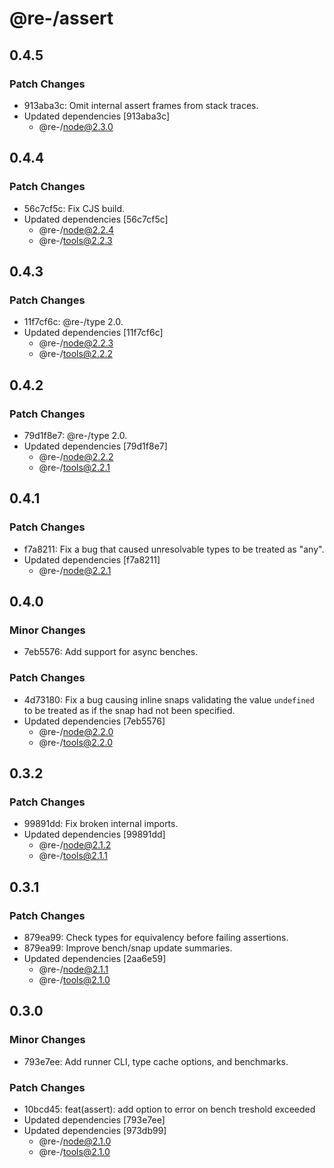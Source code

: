 # @re-/assert

## 0.4.5

### Patch Changes

-   913aba3c: Omit internal assert frames from stack traces.
-   Updated dependencies [913aba3c]
    -   @re-/node@2.3.0

## 0.4.4

### Patch Changes

-   56c7cf5c: Fix CJS build.
-   Updated dependencies [56c7cf5c]
    -   @re-/node@2.2.4
    -   @re-/tools@2.2.3

## 0.4.3

### Patch Changes

-   11f7cf6c: @re-/type 2.0.
-   Updated dependencies [11f7cf6c]
    -   @re-/node@2.2.3
    -   @re-/tools@2.2.2

## 0.4.2

### Patch Changes

-   79d1f8e7: @re-/type 2.0.
-   Updated dependencies [79d1f8e7]
    -   @re-/node@2.2.2
    -   @re-/tools@2.2.1

## 0.4.1

### Patch Changes

-   f7a8211: Fix a bug that caused unresolvable types to be treated as "any".
-   Updated dependencies [f7a8211]
    -   @re-/node@2.2.1

## 0.4.0

### Minor Changes

-   7eb5576: Add support for async benches.

### Patch Changes

-   4d73180: Fix a bug causing inline snaps validating the value `undefined` to be treated as if the snap had not been specified.
-   Updated dependencies [7eb5576]
    -   @re-/node@2.2.0
    -   @re-/tools@2.2.0

## 0.3.2

### Patch Changes

-   99891dd: Fix broken internal imports.
-   Updated dependencies [99891dd]
    -   @re-/node@2.1.2
    -   @re-/tools@2.1.1

## 0.3.1

### Patch Changes

-   879ea99: Check types for equivalency before failing assertions.
-   879ea99: Improve bench/snap update summaries.
-   Updated dependencies [2aa6e59]
    -   @re-/node@2.1.1
    -   @re-/tools@2.1.0

## 0.3.0

### Minor Changes

-   793e7ee: Add runner CLI, type cache options, and benchmarks.

### Patch Changes

-   10bcd45: feat(assert): add option to error on bench treshold exceeded
-   Updated dependencies [793e7ee]
-   Updated dependencies [973db99]
    -   @re-/node@2.1.0
    -   @re-/tools@2.1.0
